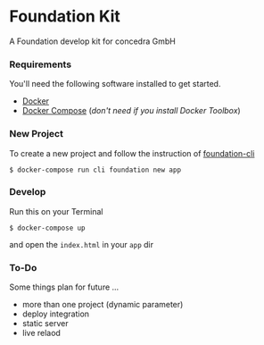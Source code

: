 # Foundation Kit

A Foundation develop kit for concedra GmbH

### Requirements

You'll need the following software installed to get started.

* [Docker](https://docs.docker.com/engine/installation/#time-based-release-schedule)
* [Docker Compose](https://docs.docker.com/compose/) (*don't need if you install Docker Toolbox*)


### New Project

To create a new project and follow the instruction of [foundation-cli](https://github.com/zurb/foundation-cli)

    $ docker-compose run cli foundation new app
    

### Develop

Run this on your Terminal

    $ docker-compose up

and open the `index.html` in your `app` dir


### To-Do

Some things plan for future ...

* more than one project (dynamic parameter)
* deploy integration
* static server
* live relaod